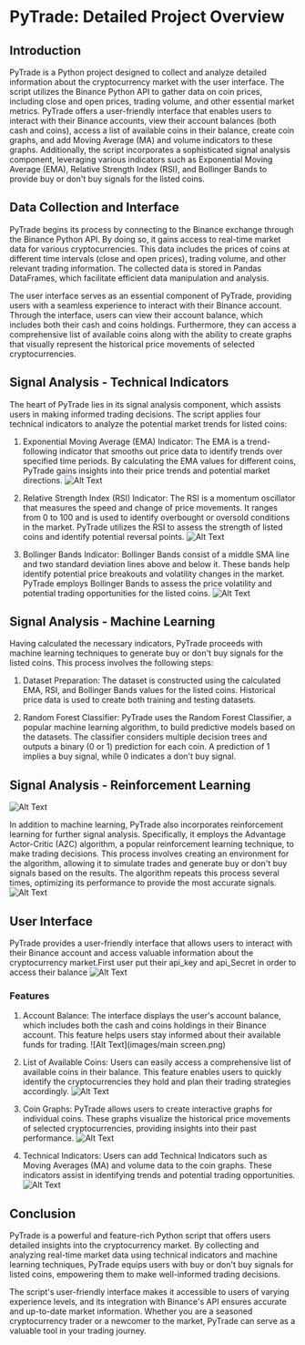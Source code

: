 # PyTrade: Detailed Project Overview

## Introduction

PyTrade is a Python project  designed to collect and analyze detailed information about the cryptocurrency market with the user interface. The script utilizes the Binance Python API to gather data on coin prices, including close and open prices, trading volume, and other essential market metrics. PyTrade offers a user-friendly interface that enables users to interact with their Binance accounts, view their account balances (both cash and coins), access a list of available coins in their balance, create coin graphs, and add Moving Average (MA) and volume indicators to these graphs. Additionally, the script incorporates a sophisticated signal analysis component, leveraging various indicators such as Exponential Moving Average (EMA), Relative Strength Index (RSI), and Bollinger Bands to provide buy or don't buy signals for the listed coins.

## Data Collection and Interface

PyTrade begins its process by connecting to the Binance exchange through the Binance Python API. By doing so, it gains access to real-time market data for various cryptocurrencies. This data includes the prices of coins at different time intervals (close and open prices), trading volume, and other relevant trading information. The collected data is stored in Pandas DataFrames, which facilitate efficient data manipulation and analysis.

The user interface serves as an essential component of PyTrade, providing users with a seamless experience to interact with their Binance account. Through the interface, users can view their account balance, which includes both their cash and coins holdings. Furthermore, they can access a comprehensive list of available coins along with the ability to create graphs that visually represent the historical price movements of selected cryptocurrencies.

## Signal Analysis - Technical Indicators

The heart of PyTrade lies in its  signal analysis component, which assists users in making informed trading decisions. The script applies four technical indicators to analyze the potential market trends for listed coins:

1. Exponential Moving Average (EMA) Indicator: The EMA is a trend-following indicator that smooths out price data to identify trends over specified time periods. By calculating the EMA values for different coins, PyTrade gains insights into their price trends and potential market directions.
![Alt Text](images/1.png)

2. Relative Strength Index (RSI) Indicator: The RSI is a momentum oscillator that measures the speed and change of price movements. It ranges from 0 to 100 and is used to identify overbought or oversold conditions in the market. PyTrade utilizes the RSI to assess the strength of listed coins and identify potential reversal points.
![Alt Text](images/2.png)

3. Bollinger Bands Indicator: Bollinger Bands consist of a middle SMA line and two standard deviation lines above and below it. These bands help identify potential price breakouts and volatility changes in the market. PyTrade employs Bollinger Bands to assess the price volatility and potential trading opportunities for the listed coins.
![Alt Text](images/3.png)

## Signal Analysis - Machine Learning

Having calculated the necessary indicators, PyTrade proceeds with machine learning techniques to generate buy or don't buy signals for the listed coins. This process involves the following steps:

1. Dataset Preparation: The dataset is constructed using the calculated EMA, RSI, and Bollinger Bands values for the listed coins. Historical price data is used to create both training and testing datasets.

2. Random Forest Classifier: PyTrade uses the Random Forest Classifier, a popular machine learning algorithm, to build predictive models based on the datasets. The classifier considers multiple decision trees and outputs a binary (0 or 1) prediction for each coin. A prediction of 1 implies a buy signal, while 0 indicates a don't buy signal.

## Signal Analysis - Reinforcement Learning
![Alt Text](images/4.png)

In addition to machine learning, PyTrade also incorporates reinforcement learning for further signal analysis. Specifically, it employs the Advantage Actor-Critic (A2C) algorithm, a popular reinforcement learning technique, to make trading decisions. This process involves creating an environment for the algorithm, allowing it to simulate trades and generate buy or don't buy signals based on the results. The algorithm repeats this process several times, optimizing its performance to provide the most accurate signals.
![Alt Text](images/5.png)

## User Interface

PyTrade provides a user-friendly interface that allows users to interact with their Binance account and access valuable information about the cryptocurrency market.First user put their api_key and api_Secret in order to access their balance
![Alt Text](images/6.png)


### Features

1. Account Balance: The interface displays the user's account balance, which includes both the cash and coins holdings in their Binance account. This feature helps users stay informed about their available funds for trading.
![Alt Text](images/main screen.png)

2. List of Available Coins: Users can easily access a comprehensive list of available coins in their balance. This feature enables users to quickly identify the cryptocurrencies they hold and plan their trading strategies accordingly.
![Alt Text](images/7.png)


3. Coin Graphs: PyTrade allows users to create interactive graphs for individual coins. These graphs visualize the historical price movements of selected cryptocurrencies, providing insights into their past performance.
![Alt Text](images/8.png)


4. Technical Indicators: Users can add Technical Indicators such as Moving Averages (MA) and volume data to the coin graphs. These indicators assist in identifying trends and potential trading opportunities.
![Alt Text](images/9.png)

## Conclusion

PyTrade is a powerful and feature-rich Python script that offers users detailed insights into the cryptocurrency market. By collecting and analyzing real-time market data using technical indicators and machine learning techniques, PyTrade equips users with buy or don't buy signals for listed coins, empowering them to make well-informed trading decisions.

The script's user-friendly interface makes it accessible to users of varying experience levels, and its integration with Binance's API ensures accurate and up-to-date market information. Whether you are a seasoned cryptocurrency trader or a newcomer to the market, PyTrade can serve as a valuable tool in your trading journey.
